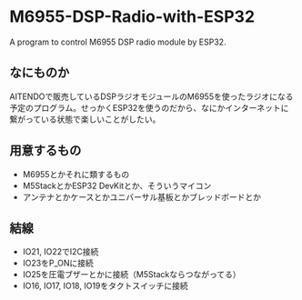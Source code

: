# M6955-DSP-Radio-with-ESP32
A program to control M6955 DSP radio module by ESP32.

## なにものか

AITENDOで販売しているDSPラジオモジュールのM6955を使ったラジオになる予定のプログラム。せっかくESP32を使うのだから、なにかインターネットに繋がっている状態で楽しいことがしたい。

## 用意するもの

* M6955とかそれに類するもの
* M5StackとかESP32 DevKitとか、そういうマイコン
* アンテナとかケースとかユニバーサル基板とかブレッドボードとか

## 結線

* IO21, IO22でI2C接続
* IO23をP_ONに接続
* IO25を圧電ブザーとかに接続（M5Stackならつながってる）
* IO16, IO17, IO18, IO19をタクトスイッチに接続
